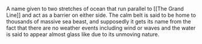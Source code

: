 A name given to two stretches of ocean that run parallel to [[The Grand Line]] and act as a barrier on either side. The calm belt is said to be home to thousands of massive sea beast, and supposedly it gets its name from the fact that there are no weather events including wind or waves and the water is said to appear almost glass like due to its unmoving nature. 